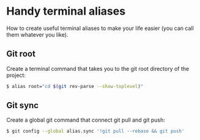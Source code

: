 # Handy terminal aliases

How to create useful terminal aliases to make your life easier (you can call them whatever you like).

## Git root
Create a terminal command that takes you to the git root directory of the project:
```sh
$ alias root="cd $(git rev-parse --show-toplevel)"
```

## Git sync
Create a global git command that connect git pull and git push:

```sh
$ git config --global alias.sync '!git pull --rebase && git push'
```
